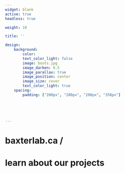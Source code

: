 ```yaml
---
widget: blank
active: true
headless: true

weight: 10

title: ''

design:
    background: 
        color: 
        text_color_light: false
        image: boots.jpg
        image_darken: 0.5
        image_parallax: true
        image_position: center
        image_size: cover
        text_color_light: true
    spacing:
        padding: ["200px", "200px", "200px", "350px"]

  



---
```


# baxterlab.ca /
# <a href="#projects" style="text-decoration: none">learn about our projects <i class="fa-solid fa-arrow-right"></i></a>

<!--

Welcome to the web portal for Dr. Jamie Baxter's research group at the Schulich School of Law, Dalhousie University. We work mainly on collaborative, place-based projects related to land, local governance, and regional food systems, as well as projects on open authorship in legal education. 

On this site you will find links to our current and past projects, a list of members in the group, and access to recent publications. Some projects are hosted on their own site--please feel free to explore.

-->